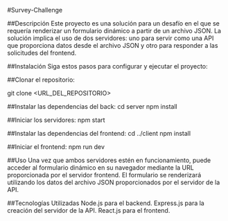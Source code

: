 #Survey-Challenge

##Descripción
Este proyecto es una solución para un desafío en el que se requería renderizar un formulario dinámico a partir de un archivo JSON. La solución implica el uso de dos servidores: uno para servir como una API que proporciona datos desde el archivo JSON y otro para responder a las solicitudes del frontend.

##Instalación
Siga estos pasos para configurar y ejecutar el proyecto:

##Clonar el repositorio:

  git clone <URL_DEL_REPOSITORIO>


##Instalar las dependencias del back:
  cd server
  npm install

##Iniciar los servidores:
  npm start

##Instalar las dependencias del frontend:
  cd ../client
  npm install

##Iniciar el frontend:
  npm run dev

##Uso
Una vez que ambos servidores estén en funcionamiento, puede acceder al formulario dinámico en su navegador mediante la URL proporcionada por el servidor frontend. El formulario se renderizará utilizando los datos del archivo JSON proporcionados por el servidor de la API.


##Tecnologías Utilizadas
Node.js para el backend.
Express.js para la creación del servidor de la API.
React.js para el frontend.
